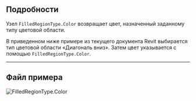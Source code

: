 ## Подробности
Узел `FilledRegionType.Color` возвращает цвет, назначенный заданному типу цветовой области.

В приведенном ниже примере из текущего документа Revit выбирается тип цветовой области «Диагональ вниз». Затем цвет указывается с помощью `FilledRegionType.Color`.

___
## Файл примера

![FilledRegionType.Color](./Revit.Elements.FilledRegionType.Color_img.jpg)
